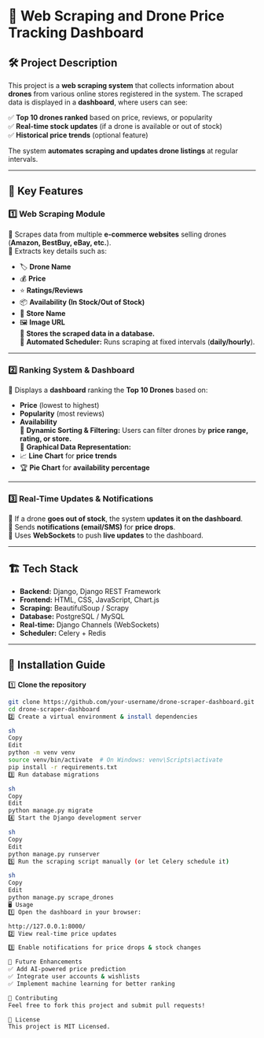 # 🛒 Web Scraping and Drone Price Tracking Dashboard  

## 🛠 Project Description  
This project is a **web scraping system** that collects information about **drones** from various online stores registered in the system. The scraped data is displayed in a **dashboard**, where users can see:  

✅ **Top 10 drones ranked** based on price, reviews, or popularity  
✅ **Real-time stock updates** (if a drone is available or out of stock)  
✅ **Historical price trends** (optional feature)  

The system **automates scraping and updates drone listings** at regular intervals.  

---

## 🚀 Key Features  

### 1️⃣ Web Scraping Module  
🔹 Scrapes data from multiple **e-commerce websites** selling drones (**Amazon, BestBuy, eBay, etc.**).  
🔹 Extracts key details such as:  
   - 🏷 **Drone Name**  
   - 💰 **Price**  
   - ⭐ **Ratings/Reviews**  
   - 📦 **Availability (In Stock/Out of Stock)**  
   - 🏪 **Store Name**  
   - 🖼 **Image URL**  
🔹 **Stores the scraped data in a database.**  
🔹 **Automated Scheduler:** Runs scraping at fixed intervals (**daily/hourly**).  

---

### 2️⃣ Ranking System & Dashboard  
🔹 Displays a **dashboard** ranking the **Top 10 Drones** based on:  
   - **Price** (lowest to highest)  
   - **Popularity** (most reviews)  
   - **Availability**  
🔹 **Dynamic Sorting & Filtering:** Users can filter drones by **price range, rating, or store.**  
🔹 **Graphical Data Representation:**  
   - 📈 **Line Chart** for **price trends**  
   - 🏆 **Pie Chart** for **availability percentage**  

---

### 3️⃣ Real-Time Updates & Notifications  
🔹 If a drone **goes out of stock**, the system **updates it on the dashboard**.  
🔹 Sends **notifications (email/SMS)** for **price drops**.  
🔹 Uses **WebSockets** to push **live updates** to the dashboard.  

---

## 🏗️ Tech Stack  
- **Backend:** Django, Django REST Framework  
- **Frontend:** HTML, CSS, JavaScript, Chart.js  
- **Scraping:** BeautifulSoup / Scrapy  
- **Database:** PostgreSQL / MySQL  
- **Real-time:** Django Channels (WebSockets)  
- **Scheduler:** Celery + Redis  

---

## 📌 Installation Guide  

1️⃣ **Clone the repository**  
```sh
git clone https://github.com/your-username/drone-scraper-dashboard.git
cd drone-scraper-dashboard
2️⃣ Create a virtual environment & install dependencies

sh
Copy
Edit
python -m venv venv
source venv/bin/activate  # On Windows: venv\Scripts\activate
pip install -r requirements.txt
3️⃣ Run database migrations

sh
Copy
Edit
python manage.py migrate
4️⃣ Start the Django development server

sh
Copy
Edit
python manage.py runserver
5️⃣ Run the scraping script manually (or let Celery schedule it)

sh
Copy
Edit
python manage.py scrape_drones
🖥️ Usage
1️⃣ Open the dashboard in your browser:

http://127.0.0.1:8000/
2️⃣ View real-time price updates

3️⃣ Enable notifications for price drops & stock changes

🔮 Future Enhancements
✅ Add AI-powered price prediction
✅ Integrate user accounts & wishlists
✅ Implement machine learning for better ranking

🤝 Contributing
Feel free to fork this project and submit pull requests!

📜 License
This project is MIT Licensed.
